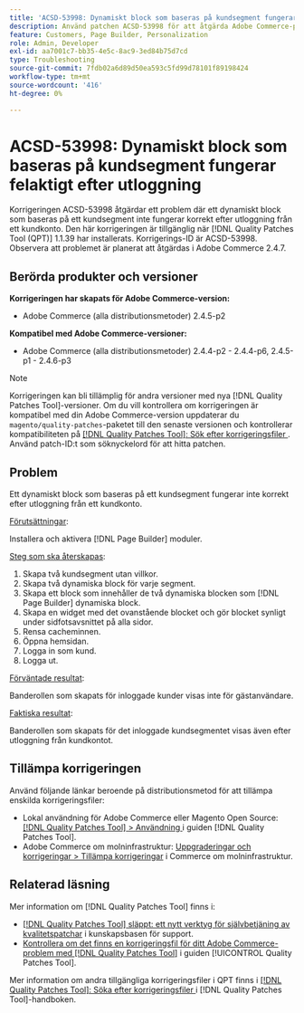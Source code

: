 ```yaml
---
title: 'ACSD-53998: Dynamiskt block som baseras på kundsegment fungerar felaktigt efter utloggning'
description: Använd patchen ACSD-53998 för att åtgärda Adobe Commerce-problemet där ett dynamiskt block som baseras på ett kundsegment inte fungerar korrekt efter utloggning från ett kundkonto.
feature: Customers, Page Builder, Personalization
role: Admin, Developer
exl-id: aa7001c7-bb35-4e5c-8ac9-3ed84b75d7cd
type: Troubleshooting
source-git-commit: 7fdb02a6d89d50ea593c5fd99d78101f89198424
workflow-type: tm+mt
source-wordcount: '416'
ht-degree: 0%

---
```


# ACSD-53998: Dynamiskt block som baseras på kundsegment fungerar felaktigt efter utloggning

Korrigeringen ACSD-53998 åtgärdar ett problem där ett dynamiskt block som baseras på ett kundsegment inte fungerar korrekt efter utloggning från ett kundkonto. Den här korrigeringen är tillgänglig när [!DNL Quality Patches Tool (QPT)] 1.1.39 har installerats. Korrigerings-ID är ACSD-53998. Observera att problemet är planerat att åtgärdas i Adobe Commerce 2.4.7.

## Berörda produkter och versioner

**Korrigeringen har skapats för Adobe Commerce-version:**

* Adobe Commerce (alla distributionsmetoder) 2.4.5-p2

**Kompatibel med Adobe Commerce-versioner:**

* Adobe Commerce (alla distributionsmetoder) 2.4.4-p2 - 2.4.4-p6, 2.4.5-p1 - 2.4.6-p3

>[!NOTE]
>
>Korrigeringen kan bli tillämplig för andra versioner med nya [!DNL Quality Patches Tool]-versioner. Om du vill kontrollera om korrigeringen är kompatibel med din Adobe Commerce-version uppdaterar du `magento/quality-patches`-paketet till den senaste versionen och kontrollerar kompatibiliteten på [[!DNL Quality Patches Tool]: Sök efter korrigeringsfiler ](https://experienceleague.adobe.com/tools/commerce-quality-patches/index.html?lang=sv-SE). Använd patch-ID:t som söknyckelord för att hitta patchen.

## Problem

Ett dynamiskt block som baseras på ett kundsegment fungerar inte korrekt efter utloggning från ett kundkonto.

<u>Förutsättningar</u>:

Installera och aktivera [!DNL Page Builder] moduler.

<u>Steg som ska återskapas</u>:

1. Skapa två kundsegment utan villkor.
1. Skapa två dynamiska block för varje segment.
1. Skapa ett block som innehåller de två dynamiska blocken som [!DNL Page Builder] dynamiska block.
1. Skapa en widget med det ovanstående blocket och gör blocket synligt under sidfotsavsnittet på alla sidor.
1. Rensa cacheminnen.
1. Öppna hemsidan.
1. Logga in som kund.
1. Logga ut.

<u>Förväntade resultat</u>:

Banderollen som skapats för inloggade kunder visas inte för gästanvändare.

<u>Faktiska resultat</u>:

Banderollen som skapats för det inloggade kundsegmentet visas även efter utloggning från kundkontot.

## Tillämpa korrigeringen

Använd följande länkar beroende på distributionsmetod för att tillämpa enskilda korrigeringsfiler:

* Lokal användning för Adobe Commerce eller Magento Open Source: [[!DNL Quality Patches Tool] > Användning ](/help/tools/quality-patches-tool/usage.md) i guiden [!DNL Quality Patches Tool].
* Adobe Commerce om molninfrastruktur: [Uppgraderingar och korrigeringar > Tillämpa korrigeringar](https://experienceleague.adobe.com/docs/commerce-cloud-service/user-guide/develop/upgrade/apply-patches.html?lang=sv-SE) i Commerce om molninfrastruktur.

## Relaterad läsning

Mer information om [!DNL Quality Patches Tool] finns i:

* [[!DNL Quality Patches Tool] släppt: ett nytt verktyg för självbetjäning av kvalitetspatchar](https://experienceleague.adobe.com/sv/docs/commerce-operations/tools/quality-patches-tool/quality-patches-tool-to-self-serve-quality-patches) i kunskapsbasen för support.
* [Kontrollera om det finns en korrigeringsfil för ditt Adobe Commerce-problem med  [!DNL Quality Patches Tool]](/help/tools/quality-patches-tool/patches-available-in-qpt/check-patch-for-magento-issue-with-magento-quality-patches.md) i guiden [!UICONTROL Quality Patches Tool].


Mer information om andra tillgängliga korrigeringsfiler i QPT finns i [[!DNL Quality Patches Tool]: Söka efter korrigeringsfiler ](https://experienceleague.adobe.com/tools/commerce-quality-patches/index.html?lang=sv-SE) i [!DNL Quality Patches Tool]-handboken.

